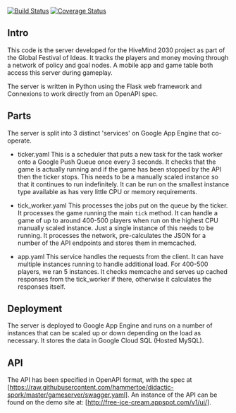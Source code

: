 [![Build Status](https://travis-ci.org/hammertoe/didactic-spork.svg?branch=master)](https://travis-ci.org/hammertoe/didactic-spork)
[![Coverage Status](https://coveralls.io/repos/github/hammertoe/didactic-spork/badge.svg?branch=master)](https://coveralls.io/github/hammertoe/didactic-spork?branch=master)

## Intro

This code is the server developed for the HiveMind 2030 project as part of the Global Festival of Ideas. It tracks the players and money moving through a network of policy and goal nodes. A mobile app and game table both access this server during gameplay.

The server is written in Python using the Flask web framework and Connexions to work directly from an OpenAPI spec.

## Parts

The server is split into 3 distinct 'services' on Google App Engine that co-operate.

- ticker.yaml 
  This is a scheduler that puts a new task for the task worker onto a Google Push Queue once every 3 seconds. It checks that the game is actually running and if the game has been stopped by the API then the ticker stops. This needs to be a manually scaled instance so that it continues to run indefinitely. It can be run on the smallest instance type available as has very little CPU or memory requirements.
  
- tick_worker.yaml
  This processes the jobs put on the queue by the ticker. It processes the game running the main `tick` method. It can handle a game of up to around 400-500 players when run on the highest CPU manually scaled instance. Just a single instance of this needs to be running. It processes the network, pre-calculates the JSON for a number of the API endpoints and stores them in memcached.
   
- app.yaml
  This service handles the requests from the client. It can have multiple instances running to handle additional load. For 400-500 players, we ran 5 instances. It checks memcache and serves up cached responses from the tick_worker if there, otherwise it calculates the responses itself. 

## Deployment

The server is deployed to Google App Engine and runs on a number of instances that can be scaled up or down depending on the load as necessary. It stores the data in Google Cloud SQL (Hosted MySQL). 

## API

The API has been specified in OpenAPI format, with the spec at [https://raw.githubusercontent.com/hammertoe/didactic-spork/master/gameserver/swagger.yaml]. An instance of the API can be found on the demo site at: [http://free-ice-cream.appspot.com/v1/ui/].


